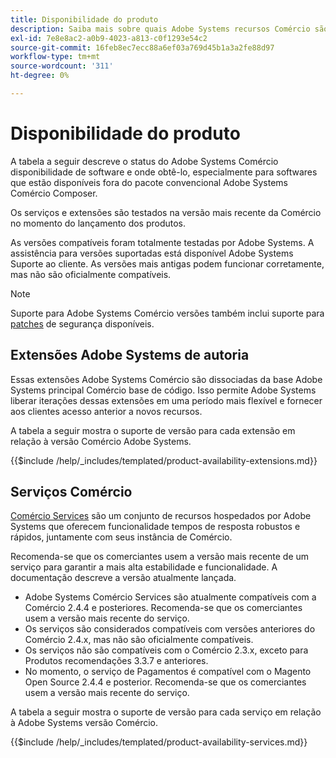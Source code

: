 ```yaml
---
title: Disponibilidade do produto
description: Saiba mais sobre quais Adobe Systems recursos Comércio são suportados atualmente e verifique sua compatibilidade com versões Adobe Systems Comércio específicas.
exl-id: 7e8e8ac2-a0b9-4023-a813-c0f1293e54c2
source-git-commit: 16feb8ec7ecc88a6ef03a769d45b1a3a2fe88d97
workflow-type: tm+mt
source-wordcount: '311'
ht-degree: 0%

---
```


# Disponibilidade do produto

A tabela a seguir descreve o status do Adobe Systems Comércio disponibilidade de software e onde obtê-lo, especialmente para softwares que estão disponíveis fora do pacote convencional Adobe Systems Comércio Composer.

Os serviços e extensões são testados na versão mais recente da Comércio no momento do lançamento dos produtos.

As versões compatíveis foram totalmente testadas por Adobe Systems. A assistência para versões suportadas está disponível Adobe Systems Suporte ao cliente. As versões mais antigas podem funcionar corretamente, mas não são oficialmente compatíveis.

>[!NOTE]
>
>Suporte para Adobe Systems Comércio versões também inclui suporte para [patches](versions.md) de segurança disponíveis.

## Extensões Adobe Systems de autoria

Essas extensões Adobe Systems Comércio são dissociadas da base Adobe Systems principal Comércio base de código. Isso permite Adobe Systems liberar iterações dessas extensões em uma período mais flexível e fornecer aos clientes acesso anterior a novos recursos.

A tabela a seguir mostra o suporte de versão para cada extensão em relação à versão Comércio Adobe Systems.

{{$include /help/_includes/templated/product-availability-extensions.md}}

## Serviços Comércio

[Comércio Services](https://experienceleague.adobe.com/docs/commerce/user-guides/home.html) são um conjunto de recursos hospedados por Adobe Systems que oferecem funcionalidade tempos de resposta robustos e rápidos, juntamente com seus instância de Comércio.

Recomenda-se que os comerciantes usem a versão mais recente de um serviço para garantir a mais alta estabilidade e funcionalidade. A documentação descreve a versão atualmente lançada.

* Adobe Systems Comércio Services são atualmente compatíveis com a Comércio 2.4.4 e posteriores. Recomenda-se que os comerciantes usem a versão mais recente do serviço.
* Os serviços são considerados compatíveis com versões anteriores do Comércio 2.4.x, mas não são oficialmente compatíveis.
* Os serviços não são compatíveis com o Comércio 2.3.x, exceto para Produtos recomendações 3.3.7 e anteriores.
* No momento, o serviço de Pagamentos é compatível com o Magento Open Source 2.4.4 e posterior. Recomenda-se que os comerciantes usem a versão mais recente do serviço.

A tabela a seguir mostra o suporte de versão para cada serviço em relação à Adobe Systems versão Comércio.

{{$include /help/_includes/templated/product-availability-services.md}}

